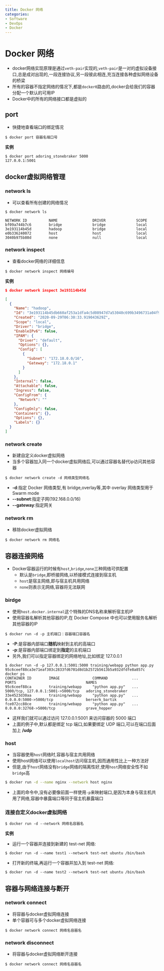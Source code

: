 ```yaml
---
title: Docker 网络
categories:
- Software
- DevOps
- Docker
---
```

# Docker 网络

- docker网络实现原理是通过`veth-pair`实现的,`veth-pair`是一对的虚拟设备接口,总是成对出现的,一段连接协议,另一段彼此相连,充当连接各种虚拟网络设备的桥梁
- 所有的容器不指定网络的情况下,都是`docker0`路由的,docker会给我们的容器分配一个默认的可用IP
- Docker中的所有的网络接口都是虚拟的

## port

- 快捷地查看端口的绑定情况

```shell
$ docker port 容器名端口号
```

**实例**

```shell
$ docker port adoring_stonebraker 5000
127.0.0.1:5001
```

## docker虚拟网络管理

### network ls

- 可以查看所有创建的网络情况

```
$ docker network ls

NETWORK ID          NAME                DRIVER              SCOPE
bf09a744b7c6        bridge              bridge              local
3e193114b45d        hadoop              bridge              local
e0b336240072        host                host                local
3040b975b80d        none                null                local
```

### network inspect

- 查看docker网络的详细信息

```shell
$ docker network inspect 网络编号
```

**实例**

```json
$ docker network inspect 3e193114b45d

[
  {
    "Name": "hadoop",
    "Id": "3e193114b45db660af253a1dfa4c5d08947d7a53040c699b3496731a04f91e9a",
    "Created": "2020-09-29T06:30:33.919043629Z",
    "Scope": "local",
    "Driver": "bridge",
    "EnableIPv6": false,
    "IPAM": {
      "Driver": "default",
      "Options": {},
      "Config": [
        {
          "Subnet": "172.18.0.0/16",
          "Gateway": "172.18.0.1"
        }
      ]
    },
    "Internal": false,
    "Attachable": false,
    "Ingress": false,
    "ConfigFrom": {
      "Network": ""
    },
    "ConfigOnly": false,
    "Containers": {},
    "Options": {},
    "Labels": {}
  }
]
```

### network create

- 新建自定义docker虚拟网络
- 当多个容器加入同一个docker虚拟网络后,可以通过容器名替代ip访问其他容器

```shell
$ docker network create -d 网络类型网络名
```

- **-d**:指定 Docker 网络类型,有 bridge,overlay等,其中 overlay 网络类型用于 Swarm mode
- **--subnet**:指定子网(192.168.0.0/16)
- **--gateway**:指定网关

### network rm

- 移除docker虚拟网络

```shell
$ docker network rm 网络名
```

## 容器连接网络

- Docker容器运行的时候有`host`,`bridge`,`none`三种网络可供配置
    - 默认是`bridge`,即桥接网络,以桥接模式连接到宿主机
    - `host`是宿主网络,即与宿主机共用网络
    - `none`则表示无网络,容器将无法联网

### birdge

- 使用`host.docker.internal`这个特殊的DNS名称来解析宿主机IP
- 使用容器名解析其他容器的IP,在 Docker Compose 中也可以使用服务名解析其他容器的IP

```shell
$ docker run -d -p 主机端口：容器端口容器名
```

- **-P**:是容器内部端口**随机**映射到主机的高端口
- **-p**:是容器内部端口绑定到**指定**的主机端口
- 另外,我们可以指定容器绑定的网络地址,比如绑定 127.0.0.1

```shell
$ docker run -d -p 127.0.0.1:5001:5000 training/webapp python app.py
95c6ceef88ca3e71eaf303c2833fd6701d8d1b2572b5613b5a932dfdfe8a857c
docker ps
CONTAINER ID        IMAGE               COMMAND           ...     PORTS                                NAMES
95c6ceef88ca        training/webapp     "python app.py"   ...  5000/tcp, 127.0.0.1:5001->5000/tcp   adoring_stonebraker
33e4523d30aa        training/webapp     "python app.py"   ...  0.0.0.0:5000->5000/tcp               berserk_bartik
fce072cc88ce        training/webapp     "python app.py"   ...    0.0.0.0:32768->5000/tcp              grave_hopper
```

- 这样我们就可以通过访问 127.0.0.1:5001 来访问容器的 5000 端口
- 上面的例子中,默认都是绑定 tcp 端口,如果要绑定 UDP 端口,可以在端口后面加上 **/udp**

### host

- 当容器使用`host`网络时,容器与宿主共用网络
- 使用host网络可以使用`localhost`访问宿主机,因而通用性比上一种方法好
- 但是,由于`host`网络没有`bridge`网络的隔离性好,使用`host`网络安全性不如`bridge`高

```bash
$ docker run -d --name nginx --network host nginx
```

- 上面的命令中,没有必要像前面一样使用`-p`来映射端口,是因为本身与宿主机共用了网络,容器中暴露端口等同于宿主机暴露端口

### 连接自定义docker虚拟网络

```shell
$ docker run -d --network 网络名容器名
```

**实例**

- 运行一个容器并连接到新建的 test-net 网络:

```shell
$ docker run -d --name test1 --network test-net ubuntu /bin/bash
```

- 打开新的终端,再运行一个容器并加入到 test-net 网络:

```shell
$ docker run -d --name test2 --network test-net ubuntu /bin/bash
```

## 容器与网络连接与断开

### network connect

- 将容器与docker虚拟网络连接
- 单个容器可与多个docker虚拟网络连接

```shell
$ docker network connect 网络名容器名
```

### network disconnect

- 将容器与docker虚拟网络断开连接

```shell
$ docker network connect 网络名容器名
```